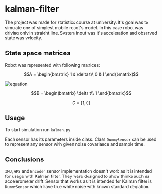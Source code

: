 # kalman-filter

The project was made for statistics course at university. It's goal was to simulate one of simplest
mobile robot's model. In this case robot was driving only in straight line. System input was it's acceleration
and observed state was velocity.

## State space matrices

Robot was represented with following matrices:

```math
A = \begin{bmatrix}
      1 & \delta t\\
      0 & 1
    \end{bmatrix}
```

![equation](http://www.sciweavers.org/upload/Tex2Img_1591663436/render.png)


```math
B = \begin{bmatrix}
      \delta t\\
      1
    \end{bmatrix}
```

```math
C = [1, 0]
```

## Usage

To start simulation run `kalman.py`

Each sensor has its parameters inside class.
Class `DummySensor` can be used to represent any sensor with given noise covariance and sample time.

## Conclusions

`IMU`, `GPS` and `Encoder` sensor implementation doesn't work as it is intended for usage with Kalman filter.
They were designed to show thinks such as accelerometer drift. Sensor that works as it is intended for Kalman filter is `DummySensor` which have true white noise with known standard deqiation.
